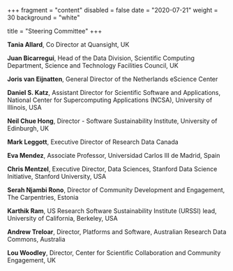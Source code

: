 +++
fragment = "content"
disabled = false
date = "2020-07-21"
weight = 30
background = "white"

title = "Steering Committee"
+++

**Tania Allard**, Co Director at Quansight, UK

**Juan Bicarregui**, Head of the Data Division, Scientific Computing Department, Science and Technology Facilities Council, UK

**Joris van Eijnatten**, General Director of the Netherlands eScience Center

**Daniel S. Katz**, Assistant Director for Scientific Software and Applications, National Center for Supercomputing Applications (NCSA), University of Illinois, USA

**Neil Chue Hong**, Director - Software Sustainability Institute, University of Edinburgh, UK

**Mark Leggott**, Executive Director of Research Data Canada 

**Eva Mendez**, Associate Professor, Universidad Carlos III de Madrid, Spain

**Chris Mentzel**, Executive Director, Data Sciences, Stanford Data Science Initiative, Stanford University, USA

**Serah Njambi Rono**, Director of Community Development and Engagement, The Carpentries, Estonia

**Karthik Ram**, US Research Software Sustainability Institute (URSSI) lead, University of California, Berkeley, USA

**Andrew Treloar**, Director,  Platforms and Software, Australian Research Data Commons, Australia

**Lou Woodley**, Director, Center for Scientific Collaboration and Community Engagement, UK 


